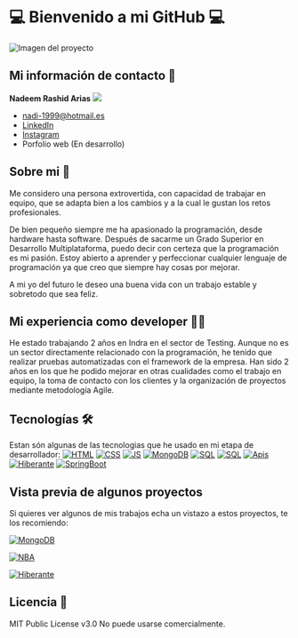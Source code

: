 
# 💻 Bienvenido a mi GitHub 💻 
![Imagen del proyecto](https://www.cultura.gal/sites/default/files/images/evento/pexels-pixabay-270404.jpg?raw=true)

## Mi información de contacto 💬
**Nadeem Rashid Arias**
![](https://images.emojiterra.com/google/noto-emoji/unicode-15.1/color/128px/1f468-1f4bb.png) 
* nadi-1999@hotmail.es
* [LinkedIn](https://www.linkedin.com/in/nadeemrashidarias/)
* [Instagram](https://www.instagram.com/nadiflexx/)
* Porfolio web (En desarrollo)

## Sobre mi 📑

Me considero una persona extrovertida, con capacidad de trabajar en equipo, que se adapta bien a los cambios y a la cual le gustan los retos profesionales.                          

De bien pequeño siempre me ha apasionado la programación, desde hardware hasta software. Después de sacarme un Grado Superior en Desarrollo Multiplataforma, puedo decir con certeza que la programación es mi pasión. Estoy abierto a aprender y perfeccionar cualquier lenguaje de programación ya que creo que siempre hay cosas por mejorar.

A mi yo del futuro le deseo una buena vida con un trabajo estable y sobretodo que sea feliz.

## Mi experiencia como developer 🙇🏻 

He estado trabajando 2 años en Indra en el sector de Testing. Aunque no es un sector directamente relacionado con la programación, he tenido que realizar pruebas automatizadas con el framework de la empresa. Han sido 2 años en los que he podido mejorar en otras cualidades como el trabajo en equipo, la toma de contacto con los clientes y la organización de proyectos mediante metodología Agile.

## Tecnologías 🛠
Estan són algunas de las tecnologias que he usado en mi etapa de desarrollador:
[![HTML](https://img.shields.io/badge/HTML5-E34F26?style=for-the-badge&logo=html5&logoColor=white)](https://es.wikipedia.org/wiki/HTML5)
[![CSS](https://img.shields.io/badge/CSS3-1572B6?style=for-the-badge&logo=css3&logoColor=white)](https://es.wikipedia.org/wiki/CSS)
[![JS](https://img.shields.io/badge/JavaScript-F7DF1E?style=for-the-badge&logo=javascript&logoColor=black)](https://es.wikipedia.org/wiki/JavaScript)
[![MongoDB](https://img.shields.io/badge/MongoDB-47A248?style=for-the-badge&logo=mongodb&logoColor=white)](https://es.wikipedia.org/wiki/MongoDB)
[![SQL](https://img.shields.io/badge/SQL-CC2927?style=for-the-badge&logo=amazon-dynamodb&logoColor=white)](https://es.wikipedia.org/wiki/SQL)
[![SQL](https://img.shields.io/badge/PHP-777BB4?style=for-the-badge&logo=php&logoColor=white)](https://es.wikipedia.org/wiki/PHP)
[![Apis](https://img.shields.io/badge/API-000000?style=for-the-badge&logo=api&logoColor=white)](https://es.wikipedia.org/wiki/API)
[![Hiberante](https://img.shields.io/badge/Hibernate-59666C?style=for-the-badge&logo=hibernate&logoColor=white)](https://es.wikipedia.org/wiki/Hibernate)
[![SpringBoot](https://img.shields.io/badge/Spring_Boot-6DB33F?style=for-the-badge&logo=spring&logoColor=white)](https://en.wikipedia.org/wiki/Spring_Boot)

## Vista previa de algunos proyectos
Si quieres ver algunos de mis trabajos echa un vistazo a estos proyectos, te los recomiendo:

[![MongoDB](https://i.postimg.cc/DwHykQJC/springboot-Mongo-DB.png?raw=true)](https://github.com/nadiflexx/SpingBoot-with-MongoDB)

[![NBA](https://i.postimg.cc/HsQXZxr8/nba.png?raw=true)](https://github.com/nadiflexx/NBAStatistics)

[![Hiberante](https://i.postimg.cc/Y9WZTYKw/persistence.png)](https://github.com/nadiflexx/Persistence-Hibernate)

  
## Licencia 📄
MIT Public License v3.0
No puede usarse comercialmente.
